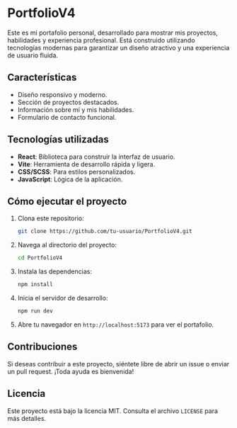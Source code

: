 # PortfolioV4

Este es mi portafolio personal, desarrollado para mostrar mis proyectos, habilidades y experiencia profesional. Está construido utilizando tecnologías modernas para garantizar un diseño atractivo y una experiencia de usuario fluida.

## Características

- Diseño responsivo y moderno.
- Sección de proyectos destacados.
- Información sobre mí y mis habilidades.
- Formulario de contacto funcional.

## Tecnologías utilizadas

- **React**: Biblioteca para construir la interfaz de usuario.
- **Vite**: Herramienta de desarrollo rápida y ligera.
- **CSS/SCSS**: Para estilos personalizados.
- **JavaScript**: Lógica de la aplicación.

## Cómo ejecutar el proyecto

1. Clona este repositorio:
   ```bash
   git clone https://github.com/tu-usuario/PortfolioV4.git
   ```

2. Navega al directorio del proyecto:
   ```bash
   cd PortfolioV4
   ```

3. Instala las dependencias:
   ```bash
   npm install
   ```

4. Inicia el servidor de desarrollo:
   ```bash
   npm run dev
   ```

5. Abre tu navegador en `http://localhost:5173` para ver el portafolio.

## Contribuciones

Si deseas contribuir a este proyecto, siéntete libre de abrir un issue o enviar un pull request. ¡Toda ayuda es bienvenida!

## Licencia

Este proyecto está bajo la licencia MIT. Consulta el archivo `LICENSE` para más detalles.
